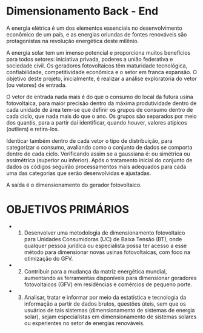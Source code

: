 # Dimensionamento Back - End

A energia elétrica é um dos elementos essenciais no desenvolvimento econômico de um país, e as energias oriundas de fontes renováveis são protagonistas na revolução energética deste milênio.

A energia solar tem um imenso potencial e proporciona muitos benefícios para todos setores: iniciativa privada, poderes a união federativa e sociedade civil. Os geradores fotovoltaicos têm maturidade tecnológica, confiabilidade, competitividade 
econômica e o setor em franca expansão. O objetivo deste projeto, inicialmente, é realizar a análise exploratória do vetor (ou vetores) de entrada. 

O vetor de entrada nada mais é do que o consumo do local da futura usina fotovoltaica, para maior precisão dentro da máxima produtividade dentro de cada unidade de área tem-se que definir os grupos de consumo dentro de cada ciclo, que nada mais do que o ano. Os grupos são separados por meio dos quantis, para a partir daí identificar, quando houver, valores atípicos (outliers) e retira-los. 

Identicar também dentro de cada vetor o tipo de distribuição, para categorizar o consumo, avaliando como o conjunto de dados se comporta dentro de cada ciclo. Verificando assim se a gaussiana é: ou simétrica ou assimétrica (superior ou inferior). Após o tratamento inicial do conjunto de dados os códigos seguirão processamentos mais adequados para cada uma das categorias que serão desenvolvidas e ajustadas.

A saída é o dimensionamento do gerador fotovoltaico. 

# OBJETIVOS PRIMÁRIOS

* 1. Desenvolver uma metodologia de dimensionamento fotovoltaico para Unidades Consumidoras (UC) de Baixa Tensão (BT), onde qualquer pessoa jurídica ou especialista possa ter acesso a esse método para dimensionar novas usinas fotovoltaicas, com foco na otimização do GFV.
     
* 2. Contribuir para a mudança da matriz energética mundial, aumentando as ferramentas disponíveis para dimensionar geradores fotovoltaicos (GFV) em residências e comércios de pequeno porte.
     
* 3. Analisar, tratar e informar por meio da estatística e tecnologia da informação a partir de dados brutos, questões úteis, sem que os usuários de tais sistemas (dimensionamento de sistemas de energia solar), sejam especialistas em dimensionamento de sistemas solares ou experientes no setor de energias renováveis.
